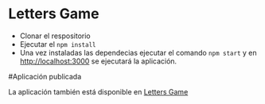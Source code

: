 # Letters Game

- Clonar el respositorio
- Ejecutar el `npm install`
- Una vez instaladas las dependecias ejecutar el comando `npm start` y en [http://localhost:3000](http://localhost:3000) se ejecutará la aplicación.

#Aplicación publicada

La aplicación también está disponible en [Letters Game](https://enara-letters-game.netlify.app/)
